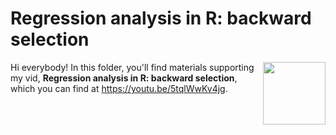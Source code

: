 # Regression analysis in R: backward selection
[<img src="backward thumb.png" align="right" height="100" />](<https://youtu.be/5tqlWwKv4jg>)

Hi everybody! In this folder, you'll find materials supporting my vid, **Regression analysis in R: backward selection**, which you can find at <https://youtu.be/5tqlWwKv4jg>. 

